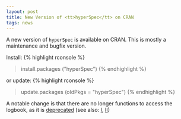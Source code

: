 ```yaml
---
layout: post
title: New Version of <tt>hyperSpec</tt> on CRAN
tags: news 
---
```


A new version of `hyperSpec` is available on CRAN. This is mostly a maintenance and bugfix version. 

Install:
{% highlight rconsole %}
> install.packages ("hyperSpec")
{% endhighlight %}

or update:
{% highlight rconsole %}
> update.packages (oldPkgs = "hyperSpec")
{% endhighlight %}

<!-- end excerpt --> 
A notable change is that there are no longer functions to access the logbook, as it is 
[deprecated](2015/2015-02-13-deprecateLogbook3.html) 
(see also: [I](2013/2013-03-01-deprecate_logbook.html), [II](2014/2014-06-02-deprecate_logbook.html))
  

